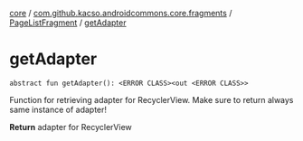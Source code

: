 [core](../../index.md) / [com.github.kacso.androidcommons.core.fragments](../index.md) / [PageListFragment](index.md) / [getAdapter](.)

# getAdapter

`abstract fun getAdapter(): <ERROR CLASS><out <ERROR CLASS>>`

Function for retrieving adapter for RecyclerView.
Make sure to return always same instance of adapter!

**Return**
adapter for RecyclerView

